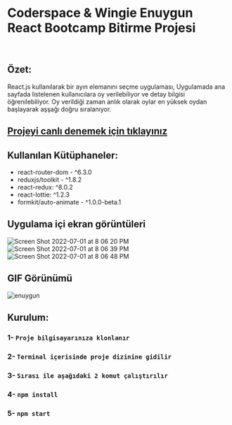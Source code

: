 # Coderspace & Wingie Enuygun React Bootcamp Bitirme Projesi

<div align="center">
  <p>
    <img src="https://user-images.githubusercontent.com/45331482/176944304-2c74ddd2-b437-4ae7-947c-1f1f489fc5e2.jpeg" alt="" />
    <img src="https://user-images.githubusercontent.com/45331482/176944199-e80e76c5-f132-4195-b4db-33350b713f44.png" alt="" />
  </p>
</div>

## Özet:
React.js kullanılarak bir ayın elemanını seçme uygulaması, Uygulamada ana sayfada listelenen kullanıcılara oy verilebiliyor ve detay bilgisi öğrenilebiliyor. Oy verildiği zaman anlık olarak oylar en yüksek oydan başlayarak aşşağı doğru sıralanıyor.

## [Projeyi canlı denemek için tıklayınız](https://employee-of-the-month-seven.vercel.app/)

## Kullanılan Kütüphaneler:
- react-router-dom - ^6.3.0
- reduxjs/toolkit - ^1.8.2
- react-redux: ^8.0.2
- react-lottie: ^1.2.3
- formkit/auto-animate - ^1.0.0-beta.1

## Uygulama içi ekran görüntüleri
![Screen Shot 2022-07-01 at 8 06 20 PM](https://user-images.githubusercontent.com/45331482/176941474-038547cf-d37c-42a7-b5c1-8adb8aa39bb6.png)
![Screen Shot 2022-07-01 at 8 06 39 PM](https://user-images.githubusercontent.com/45331482/176941491-af3e43a6-9884-46f3-80de-627d2e61d63b.png)
![Screen Shot 2022-07-01 at 8 06 48 PM](https://user-images.githubusercontent.com/45331482/176941490-bec70315-61c0-45be-b4e5-dc76c9fde294.png)

## GIF Görünümü

![enuygun](https://user-images.githubusercontent.com/45331482/176941647-eea2acc5-5248-4d2f-a28a-20ab85dbb167.gif)

## Kurulum:
### 1- `Proje bilgisayarınıza klonlanır`
### 2- `Terminal içerisinde proje dizinine gidilir`
### 3- `Sırası ile aşağıdaki 2 komut çalıştırılır`
### 4- `npm install`
### 5- `npm start`
